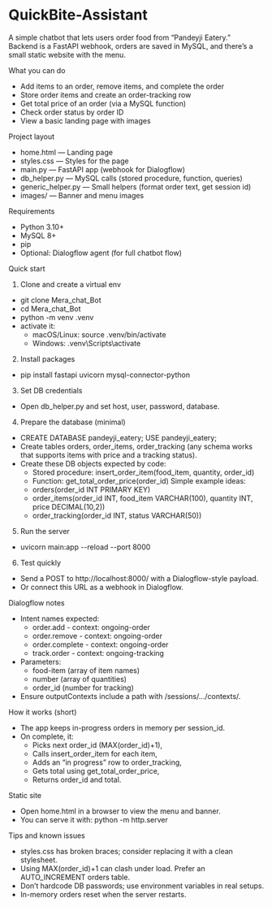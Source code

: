 # QuickBite-Assistant

A simple chatbot that lets users order food from “Pandeyji Eatery.”  
Backend is a FastAPI webhook, orders are saved in MySQL, and there’s a small static website with the menu.

What you can do
- Add items to an order, remove items, and complete the order
- Store order items and create an order-tracking row
- Get total price of an order (via a MySQL function)
- Check order status by order ID
- View a basic landing page with images

Project layout
- home.html — Landing page
- styles.css — Styles for the page
- main.py — FastAPI app (webhook for Dialogflow)
- db_helper.py — MySQL calls (stored procedure, function, queries)
- generic_helper.py — Small helpers (format order text, get session id)
- images/ — Banner and menu images

Requirements
- Python 3.10+
- MySQL 8+
- pip
- Optional: Dialogflow agent (for full chatbot flow)

Quick start

1) Clone and create a virtual env
- git clone  Mera_chat_Bot
- cd Mera_chat_Bot
- python -m venv .venv
- activate it:
  - macOS/Linux: source .venv/bin/activate
  - Windows: .venv\Scripts\activate

2) Install packages
- pip install fastapi uvicorn mysql-connector-python

3) Set DB credentials
- Open db_helper.py and set host, user, password, database.

4) Prepare the database (minimal)
- CREATE DATABASE pandeyji_eatery; USE pandeyji_eatery;
- Create tables orders, order_items, order_tracking (any schema works that supports items with price and a tracking status).
- Create these DB objects expected by code:
  - Stored procedure: insert_order_item(food_item, quantity, order_id)
  - Function: get_total_order_price(order_id)
  Simple example ideas:
  - orders(order_id INT PRIMARY KEY)
  - order_items(order_id INT, food_item VARCHAR(100), quantity INT, price DECIMAL(10,2))
  - order_tracking(order_id INT, status VARCHAR(50))

5) Run the server
- uvicorn main:app --reload --port 8000

6) Test quickly
- Send a POST to http://localhost:8000/ with a Dialogflow-style payload.
- Or connect this URL as a webhook in Dialogflow.

Dialogflow notes
- Intent names expected:
  - order.add - context: ongoing-order
  - order.remove - context: ongoing-order
  - order.complete - context: ongoing-order
  - track.order - context: ongoing-tracking
- Parameters:
  - food-item (array of item names)
  - number (array of quantities)
  - order_id (number for tracking)
- Ensure outputContexts include a path with /sessions/.../contexts/.

How it works (short)
- The app keeps in-progress orders in memory per session_id.
- On complete, it:
  - Picks next order_id (MAX(order_id)+1),
  - Calls insert_order_item for each item,
  - Adds an “in progress” row to order_tracking,
  - Gets total using get_total_order_price,
  - Returns order_id and total.

Static site
- Open home.html in a browser to view the menu and banner.
- You can serve it with: python -m http.server

Tips and known issues
- styles.css has broken braces; consider replacing it with a clean stylesheet.
- Using MAX(order_id)+1 can clash under load. Prefer an AUTO_INCREMENT orders table.
- Don’t hardcode DB passwords; use environment variables in real setups.
- In-memory orders reset when the server restarts.
